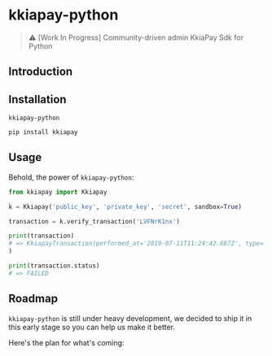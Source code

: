 # kkiapay-python
> ⚠️ [Work In Progress] Community-driven admin KkiaPay Sdk for Python


## Introduction


## Installation

`kkiapay-python`

```bash
pip install kkiapay
```

## Usage

Behold, the power of `kkiapay-python`:

```python
from kkiapay import Kkiapay

k = Kkiapay('public_key', 'private_key', 'secret', sandbox=True)

transaction = k.verify_transaction('LVFNrK1nx')

print(transaction)
# => KkiapayTransaction(performed_at='2019-07-11T11:24:42.687Z', type='DEBIT', status='FAILED', source='MOBILE_MONEY', amount=1, fees=0, country='BJ', reason='invalid_number', transactionId='LVFNrK1nx', performedAt='07/11/2019'
)

print(transaction.status)
# => FAILED
```

## Roadmap

`kkiapay-python` is still under heavy development, we decided to ship it in this early stage so you can help us make it better.

Here's the plan for what's coming:
